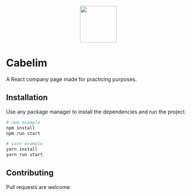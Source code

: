
<p align="center">
  <img height="100" src="https://github.com/StrykeDev/react-cabelim/blob/master/assets_source/logos/cabelim-logo.png">
</p>

# Cabelim

A React company page made for practicing purposes.

## Installation

Use any package manager to install the dependencies and run the project.

```bash
# npm example
npm install
npm run start

# yarn example
yarn install
yarn run start
```

## Contributing
Pull requests are welcome.
